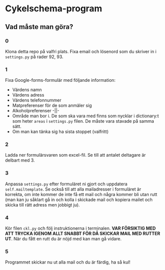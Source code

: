 # Cykelschema-program   
## Vad måste man göra?
### 0
Klona detta repo på valfri plats.
Fixa email och lösenord som du skriver in i $\texttt{settings.py}$ på rader 92, 93.
### 1
Fixa Google-forms-formulär med följande information:
* Värdens namn
* Värdens adress
* Värdens telefonnummer
* Matpreferenser för de som anmäler sig
* Alkoholpreferenser -||-
* Område man bor i. De som ska vara med finns som nycklar i dictionary:t som heter $\texttt{areas}$ i $\texttt{settings.py}$ filen. De måste vara stavade på samma sätt.
* Om man kan tänka sig ha sista stoppet (valfritt)
### 2
Ladda ner formulärsvaren som excel-fil. Se till att antalet deltagare är delbart med 3.
### 3
Anpassa $\texttt{settings.py}$ efter formuläret ni gjort och uppdatera $\texttt{self.mailtemplate}$.
Se också till att alla mailadresser i formuläret är korrekta, om inte kommer de inte få ett mail och några kommer bli utan rutt (man kan ju såklart gå in och kolla i skickade mail och kopiera mailet och skicka till rätt adress men jobbigt ju).

### 4
Kör filen $\texttt{ckl.py}$ och följ instruktionerna i terminalen. __VAR FÖRSIKTIG MED ATT TRYCKA IGENOM ALLT SNABBT FÖR DÅ SKICKAR MAIL MED RUTTER UT__. 
När du fått en rutt du är nöjd med kan man gå vidare.
### 5
Programmet skickar nu ut alla mail och du är färdig, ha så kul!
